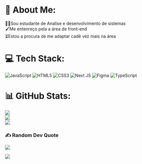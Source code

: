 # 💫 About Me:
👨‍💻Sou estudante de Analise e desenvolvimento de sistemas<br>🖌️Me entenreço pela a área de front-end  <br>⏳Estou a procura de me adaptar cadê vez mais na área 


# 💻 Tech Stack:
![JavaScript](https://img.shields.io/badge/javascript-%23323330.svg?style=flat&logo=javascript&logoColor=%23F7DF1E) ![HTML5](https://img.shields.io/badge/html5-%23E34F26.svg?style=flat&logo=html5&logoColor=white) ![CSS3](https://img.shields.io/badge/css3-%231572B6.svg?style=flat&logo=css3&logoColor=white) ![Next JS](https://img.shields.io/badge/Next-black?style=flat&logo=next.js&logoColor=white) ![Figma](https://img.shields.io/badge/figma-%23F24E1E.svg?style=flat&logo=figma&logoColor=white) ![TypeScript](https://img.shields.io/badge/typescript-%23007ACC.svg?style=flat&logo=typescript&logoColor=white)
# 📊 GitHub Stats:
![](https://github-readme-stats.vercel.app/api?username=gramos-sk&theme=dark&hide_border=false&include_all_commits=true&count_private=false)<br/>
![](https://github-readme-streak-stats.herokuapp.com/?user=gramos-sk&theme=dark&hide_border=false)<br/>
![](https://github-readme-stats.vercel.app/api/top-langs/?username=gramos-sk&theme=dark&hide_border=false&include_all_commits=true&count_private=false&layout=compact)

### ✍️ Random Dev Quote
![](https://quotes-github-readme.vercel.app/api?type=horizontal&theme=radical)

[![](https://visitcount.itsvg.in/api?id=gramos-sk&icon=6&color=4)](https://visitcount.itsvg.in)

<!-- Proudly created with GPRM ( https://gprm.itsvg.in ) -->
